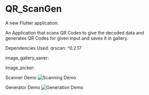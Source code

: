 # QR_ScanGen

A new Flutter application.

An Application that scans QR Codes to give the decoded data and generates QR Codes for given input and saves it in gallery.

Dependencies Used:
qrscan: ^0.2.17

image_gallery_saver:

image_picker:


Scanner Demo
![Scanning Demo](https://github.com/nayakastha/QR_ScanGen/blob/master/Scan.gif)




Generator Demo
![Generation Demo](https://github.com/nayakastha/QR_ScanGen/blob/master/Gen.gif)

